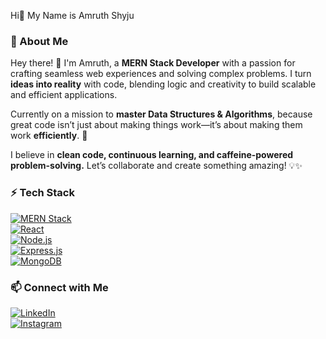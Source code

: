 Hi👋 My Name is Amruth Shyju

### 💫 About Me  
Hey there! 👋 I'm Amruth, a **MERN Stack Developer** with a passion for crafting seamless web experiences and solving complex problems. I turn **ideas into reality** with code, blending logic and creativity to build scalable and efficient applications.  

Currently on a mission to **master Data Structures & Algorithms**, because great code isn’t just about making things work—it’s about making them work **efficiently**. 🚀  

I believe in **clean code, continuous learning, and caffeine-powered problem-solving.** Let’s collaborate and create something amazing! 💡✨  


### ⚡ Tech Stack  
[![MERN Stack](https://img.shields.io/badge/MERN%20Stack-0088cc?style=for-the-badge&logo=react&logoColor=white)](https://www.mongodb.com/mern-stack)  
[![React](https://img.shields.io/badge/React.js-61DAFB?style=for-the-badge&logo=react&logoColor=black)](https://reactjs.org/)  
[![Node.js](https://img.shields.io/badge/Node.js-339933?style=for-the-badge&logo=nodedotjs&logoColor=white)](https://nodejs.org/en/)  
[![Express.js](https://img.shields.io/badge/Express.js-000000?style=for-the-badge&logo=express&logoColor=white)](https://expressjs.com/)  
[![MongoDB](https://img.shields.io/badge/MongoDB-47A248?style=for-the-badge&logo=mongodb&logoColor=white)](https://www.mongodb.com/)  



### 📫 Connect with Me  
[![LinkedIn](https://img.shields.io/badge/LinkedIn-0A66C2?style=for-the-badge&logo=linkedin&logoColor=white)](https://www.linkedin.com/in/amruth-shyju/)  
[![Instagram](https://img.shields.io/badge/Instagram-E4405F?style=for-the-badge&logo=instagram&logoColor=white)](https://www.instagram.com/4mruth_/)  



